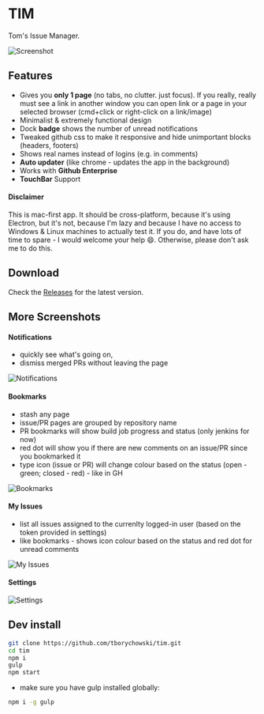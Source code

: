 # TIM
Tom's Issue Manager.

![Screenshot](screens/0-screenshot.png)



## Features
- Gives you **only 1 page** (no tabs, no clutter. just focus). If you really, really must see a link in another window you can open link or a page in your selected browser (cmd+click or right-click on a link/image)
- Minimalist & extremely functional design
- Dock **badge** shows the number of unread notifications
- Tweaked github css to make it responsive and hide unimportant blocks (headers, footers)
- Shows real names instead of logins (e.g. in comments)
- **Auto updater** (like chrome - updates the app in the background)
- Works with **Github Enterprise**
- **TouchBar** Support


#### Disclaimer
This is mac-first app. It should be cross-platform, because it's using Electron, but it's not, because I'm lazy and because I have no access to Windows & Linux machines to actually test it. If you do, and have lots of time to spare - I would welcome your help :smile:. Otherwise, please don't ask me to do this.


## Download
Check the [Releases](https://github.com/tborychowski/tim/releases) for the latest version.




## More Screenshots

#### Notifications
- quickly see what's going on,
- dismiss merged PRs without leaving the page

![Notifications](screens/1-notifications.png)



#### Bookmarks
- stash any page
- issue/PR pages are grouped by repository name
- PR bookmarks will show build job progress and status (only jenkins for now)
- red dot will show you if there are new comments on an issue/PR since you bookmarked it
- type icon (issue or PR) will change colour based on the status (open - green; closed - red) - like in GH

![Bookmarks](screens/2-bookmarks.png)


#### My Issues
- list all issues assigned to the currenlty logged-in user (based on the token provided in settings)
- like bookmarks - shows icon colour based on the status and red dot for unread comments

![My Issues](screens/3-myissues.png)


#### Settings
![Settings](screens/4-settings.png)




## Dev install
```sh
git clone https://github.com/tborychowski/tim.git
cd tim
npm i
gulp
npm start
```

* make sure you have gulp installed globally:
```sh
npm i -g gulp
```
